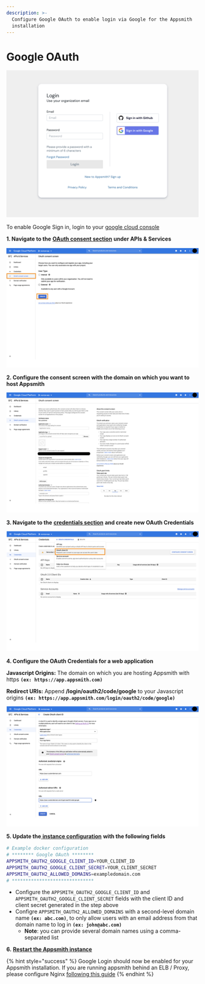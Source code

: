 ```yaml
---
description: >-
  Configure Google OAuth to enable login via Google for the Appsmith
  installation
---
```


# Google OAuth

![Click to expand](<../../.gitbook/assets/Google Login.png>)

To enable Google Sign in, login to your [google cloud console](https://console.cloud.google.com)

**1. Navigate to the** [**OAuth consent section**](https://console.cloud.google.com/apis/credentials/consent) **under APIs & Services**

![Click to expand](<../../.gitbook/assets/Google OAuth Consent 1.png>)

**2. Configure the consent screen with the domain on which you want to host Appsmith**

![Click to expand](<../../.gitbook/assets/Google OAuth Consent.png>)

**3. Navigate to the** [**credentials section**](https://console.cloud.google.com/apis/credentials) **and create new OAuth Credentials**

![Click to expand](<../../.gitbook/assets/Google OAuth Creds.png>)

**4. Configure the OAuth Credentials for a web application**

**Javascript Origins:** The domain on which you are hosting Appsmith with https **`(ex: https://app.appsmith.com)`**

**Redirect URIs:** Append **/login/oauth2/code/google** to your Javascript origins **`(ex: https://app.appsmith.com/login/oauth2/code/google)`**

![Click to expand](<../../.gitbook/assets/Google Oauth Creds 2.png>)

**5. Update the**[ **instance configuration**](./) **with the following fields**

```bash
# Example docker configuration
# ******** Google OAuth ********
APPSMITH_OAUTH2_GOOGLE_CLIENT_ID=YOUR_CLIENT_ID
APPSMITH_OAUTH2_GOOGLE_CLIENT_SECRET=YOUR_CLIENT_SECRET
APPSMITH_OAUTH2_ALLOWED_DOMAINS=exampledomain.com
# ******************************
```

* Configure the `APPSMITH_OAUTH2_GOOGLE_CLIENT_ID` and `APPSMITH_OAUTH2_GOOGLE_CLIENT_SECRET` fields with the client ID and client secret generated in the step above
* Configre `APPSMITH_OAUTH2_ALLOWED_DOMAINS` with a second-level domain name **`(ex: abc.com)`**, to only allow users with an email address from that domain name to log in **`(ex: john@abc.com)`**
  * **Note**: you can provide several domain names using a comma-separated list

**6.** [**Restart the Appsmith instance**](./)

{% hint style="success" %}
Google Login should now be enabled for your Appsmith installation. If you are running appsmith behind an ELB / Proxy, please configure Nginx [following this guide](../../troubleshooting-guide/deployment-errors.md#oauth-sign-up-not-working)
{% endhint %}
